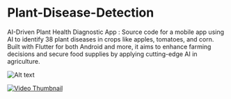 # Plant-Disease-Detection
AI-Driven Plant Health Diagnostic App : Source code for a mobile app using AI to identify 38 plant diseases in crops like apples, tomatoes, and corn. Built with Flutter for both Android and more, it aims to enhance farming decisions and secure food supplies by applying cutting-edge AI in agriculture.

![Alt text](https://github.com/mouathayed/Plant-Disease-Detection/assets/74305074/60cc89b8-9d02-4224-9841-cabd2e27e66a)

[![Video Thumbnail](https://github.com/mouathayed/Plant-Disease-Detection/blob/main/images/video_thumbnail?s=200)](https://drive.google.com/file/d/1EPnh19EMorkfTUq4KodNxGfCXorXZ2lB/view?usp=drive_link)



